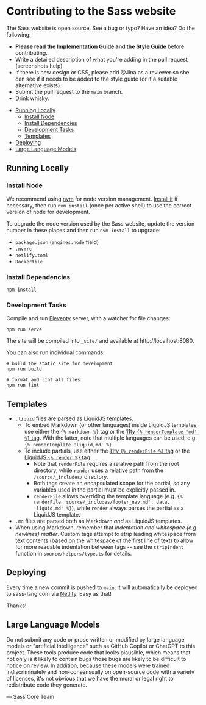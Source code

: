 # Contributing to the Sass website

The Sass website is open source. See a bug or typo? Have an idea? Do the
following:

- **Please read the [Implementation Guide][ig] and the [Style Guide][sg]**
  before contributing.
- Write a detailed description of what you're adding in the pull request
  (screenshots help).
- If there is new design or CSS, please add @Jina as a reviewer so she can see
  if it needs to be added to the style guide (or if a suitable alternative
  exists).
- Submit the pull request to the `main` branch.
- Drink whisky.

* [Running Locally](#running-locally)
  * [Install Node](#install-node)
  * [Install Dependencies](#install-dependencies)
  * [Development Tasks](#development-tasks)
  * [Templates](#templates)
* [Deploying](#deploying)
* [Large Language Models](#large-language-models)

## Running Locally

### Install Node

We recommend using [nvm](https://github.com/nvm-sh/nvm) for node version
management. [Install it](https://github.com/nvm-sh/nvm#installation-and-update)
if necessary, then run `nvm install` (once per active shell) to use the correct
version of node for development.

To upgrade the node version used by the Sass website, update the version number
in these places and then run `nvm install` to upgrade:

- `package.json` (`engines.node` field)
- `.nvmrc`
- `netlify.toml`
- `Dockerfile`

### Install Dependencies

```
npm install
```

### Development Tasks

Compile and run [Eleventy](https://www.11ty.dev/) server, with a watcher for
file changes:

```
npm run serve
```

The site will be compiled into `_site/` and available at http://localhost:8080.

You can also run individual commands:

```
# build the static site for development
npm run build

# format and lint all files
npm run lint
```

## Templates

- `.liquid` files are parsed as [LiquidJS](https://liquidjs.com/) templates.
  - To embed Markdown (or other languages) inside LiquidJS templates, use either
    the `{% markdown %}` tag or the [11ty `{% renderTemplate 'md' %}`
    tag](https://www.11ty.dev/docs/plugins/render/#rendertemplate). With the
    latter, note that multiple languages can be used, e.g.
    `{% renderTemplate 'liquid,md' %}`
  - To include partials, use either the
    [11ty `{% renderFile %}` tag](https://www.11ty.dev/docs/plugins/render/#renderfile)
    or the [LiquidJS `{% render %}` tag](https://liquidjs.com/tags/render.html).
    - Note that `renderFile` requires a relative path from the root directory,
      while `render` uses a relative path from the `/source/_includes/`
      directory.
    - Both tags create an encapsulated scope for the partial, so any variables
      used in the partial must be explicitly passed in.
    - `renderFile` allows overriding the template language (e.g.
      `{% renderFile 'source/_includes/footer_nav.md', data, 'liquid,md' %}`),
      while `render` always parses the partial as a LiquidJS template.
- `.md` files are parsed both as Markdown _and_ as LiquidJS templates.
- When using Markdown, remember that _indentation and whitespace (e.g newlines)
  matter_. Custom tags attempt to strip leading whitespace from text contents
  (based on the whitespace of the first line of text) to allow for more readable
  indentation between tags -- see the `stripIndent` function in
  `source/helpers/type.ts` for details.

## Deploying

Every time a new commit is pushed to `main`, it will automatically be deployed
to sass-lang.com via [Netlify][]. Easy as that!

Thanks!

## Large Language Models

Do not submit any code or prose written or modified by large language models or
"artificial intelligence" such as GitHub Copilot or ChatGPT to this project.
These tools produce code that looks plausible, which means that not only is it
likely to contain bugs those bugs are likely to be difficult to notice on
review. In addition, because these models were trained indiscriminately and
non-consensually on open-source code with a variety of licenses, it's not
obvious that we have the moral or legal right to redistribute code they
generate.

&mdash; Sass Core Team

[ig]: https://sass-lang.com/implementation
[sg]: https://sass-lang.com/styleguide
[Netlify]: https://www.netlify.com/
